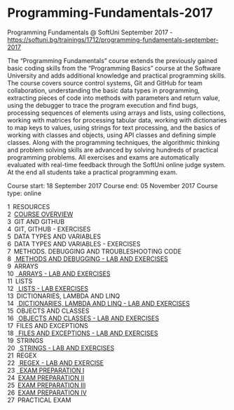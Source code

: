 
# Programming-Fundamentals-2017

Programming Fundamentals @ SoftUni September 2017 - https://softuni.bg/trainings/1712/programming-fundamentals-september-2017

The “Programming Fundamentals” course extends the previously gained basic coding skills from the “Programming Basics” course at the Software University and adds additional knowledge and practical programming skills.
The course covers source control systems, Git and GitHub for team collaboration, understanding the basic data types in programming, extracting pieces of code into methods with parameters and return value, using the debugger to trace the program execution and find bugs, processing sequences of elements using arrays and lists, using collections, working with matrices for processing tabular data, working with dictionaries to map keys to values, using strings for text processing, and the basics of working with classes and objects, using API classes and defining simple classes.
Along with the programming techniques, the algorithmic thinking and problem solving skills are advanced by solving hundreds of practical programming problems. All exercises and exams are automatically evaluated with real-time feedback through the SoftUni online judge system. At the end all students take a practical programming exam.

Course start: 18 September 2017 Course end: 05 November 2017  Course type: online

1 RESOURCES<br>
2 <a href="https://github.com/russeva/Programming-Fundamentals-2017/tree/master/02.%20COURSE%20OVERVIEW">COURSE OVERVIEW </a><br>
3 GIT AND GITHUB<br>
4 GIT, GITHUB - EXERCISES<br>
5 DATA TYPES AND VARIABLES<br>
6 DATA TYPES AND VARIABLES - EXERCISES<br>
7 METHODS. DEBUGGING AND TROUBLESHOOTING CODE<br>
8 <a href="https://github.com/russeva/Programming-Fundamentals-2017/tree/master/03.%20METHODS%2C%20DEBBUGGING%20AND%20TROUBLESHOOTING%20LAB%20AND%20EXCERCISE"> METHODS AND DEBUGGING - LAB AND EXERCISES </a><br>
9 ARRAYS<br>
10 <a href="https://github.com/russeva/Programming-Fundamentals-2017/tree/master/04.%20ARRAYS%20LAB%20AND%20EXCERCISE"> ARRAYS - LAB AND EXERCISES </a><br>
11 LISTS<br>
12 <a href="https://github.com/russeva/Programming-Fundamentals-2017/tree/master/05.%20LISTS%20LAB%20AND%20EXCERCISE"> LISTS - LAB EXERCISES </a><br>
13 DICTIONARIES, LAMBDA AND LINQ<br>
14 <a href="https://github.com/russeva/Programming-Fundamentals-2017/tree/master/06.%20DICTIONARIES%2C%20LAMBDA%20EXPRESSIONS%20AND%20LINQ%20LAB%20AND%20EXCERCISE"> DICTIONARIES, LAMBDA AND LINQ - LAB AND EXERCISES </a><br>
15 OBJECTS AND CLASSES<br>
16 <a href="https://github.com/russeva/Programming-Fundamentals-2017/tree/master/07.%20OBJECTS%20AND%20CLASSES%20LAB%20AND%20EXCERCISE"> OBJECTS AND CLASSES - LAB AND EXERCISES </a><br>
17 FILES AND EXCEPTIONS<br>
18 <a href="https://github.com/russeva/Programming-Fundamentals-2017/tree/master/08.%20FILES%20AND%20EXCEPTIONS%20LAB%20AND%20EXCERCISE">  FILES AND EXCEPTIONS - LAB AND EXERCISES </a><br>
19 STRINGS<br>
20 <a href="https://github.com/russeva/Programming-Fundamentals-2017/tree/master/09.%20STRING%20AND%20TEXT%20PROCEEDING%20LAB%20AND%20EXCERCISE"> STRINGS - LAB AND EXERCISES </a><br>
21 REGEX<br>
22 <a href="https://github.com/russeva/Programming-Fundamentals-2017/tree/master/10.%20REGULAR%20EXPRESSIONS%20(REGEX)%20AND%20EXCERCISE"> REGEX - LAB AND EXERCISE </a><br>
23 <a href="https://github.com/russeva/Programming-Fundamentals-2017/tree/master/11.%20EXAM%20PREPARATION%20I"> EXAM PREPARATION I</a> <br>
24 <a href="https://github.com/russeva/Programming-Fundamentals-2017/tree/master/12.%20EXAM%20PREPARATION%20II">EXAM PREPARATION II </a><br>
25 <a href="https://github.com/russeva/Programming-Fundamentals-2017/tree/master/13.%20EXAM%20PREPARATION%20III">EXAM PREPARATION III </a><br>
26 <a href="https://github.com/russeva/Programming-Fundamentals-2017/tree/master/14.%20EXAM%20PREPARATION%20IV">EXAM PREPARATION IV </a><br>
27 PRACTICAL ЕXAM<br>



